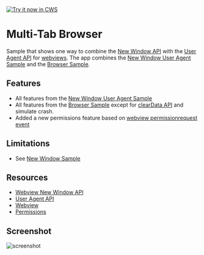 <a target="_blank" href="https://chrome.google.com/webstore/detail/nfcmophndjlljioblddmepjbcfnocnak">![Try it now in CWS](https://raw.github.com/GoogleChrome/chrome-app-samples/master/tryitnowbutton.png "Click here to install this sample from the Chrome Web Store")</a>


# Multi-Tab Browser

Sample that shows one way to combine the [New Window
API](https://developer.chrome.com/apps/tags/webview#event-newwindow) with the
[User Agent
API](https://developer.chrome.com/apps/tags/webview#method-setUserAgentOverride)
for
[webviews](http://developer.chrome.com/apps/app_external.html#webview). The
app combines the
[New Window User Agent Sample](https://github.com/GoogleChrome/chrome-app-samples/tree/master/samples/webview-samples/new-window-user-agent)
and the [Browser Sample](https://github.com/GoogleChrome/chrome-app-samples/tree/master/samples/webview-samples/browser).

## Features

* All features from the [New Window User Agent Sample](https://github.com/GoogleChrome/chrome-app-samples/tree/master/samples/webview-samples/new-window-user-agent)
* All features from the
  [Browser Sample](https://github.com/GoogleChrome/chrome-app-samples/tree/master/samples/webview-samples/browser) except for [clearData API](https://developer.chrome.com/apps/tags/webview#method-clearData) and simulate crash.
* Added a new permissions feature based on [webview permissionrequest event](https://developer.chrome.com/apps/tags/webview#event-permissionrequest)

## Limitations

* See [New Window
Sample](https://github.com/GoogleChrome/chrome-app-samples/tree/master/samples/webview-samples/new-window)

## Resources

* [Webview New Window API](https://developer.chrome.com/apps/tags/webview#event-newwindow)
* [User Agent API](https://developer.chrome.com/apps/tags/webview#method-setUserAgentOverride)
* [Webview](http://developer.chrome.com/apps/app_external.html#webview)
* [Permissions](http://developer.chrome.com/apps/manifest.html#permissions)

## Screenshot
![screenshot](/samples/webview-samples/multi-tab-browser/assets/screenshot_1280_800.png)
